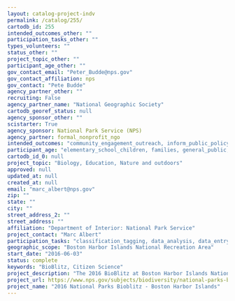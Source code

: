 ```yaml
---
layout: catalog-project-indv
permalink: /catalog/255/
cartodb_id: 255
intended_outcomes_other: ""
participation_tasks_other: ""
types_volunteers: ""
status_other: ""
project_topic_other: ""
participant_age_other: ""
gov_contact_email: "Peter_Budde@nps.gov"
gov_contact_affiliation: nps
gov_contact: "Pete Budde"
agency_partner_other: ""
recruiting: False
agency_partner_name: "National Geographic Society"
cartodb_georef_status: null
agency_sponsor_other: ""
scistarter: True
agency_sponsor: National Park Service (NPS)
agency_partner: formal_nonprofit_ngo
intended_outcomes: "community_engagement_outreach, inform_public_policy, io_education, operational_integration_use, research_advancement"
participant_age: "elementary_school_children, families, general_public, middle_school_children, targeted_group, teens"
cartodb_id_0: null
project_topic: "Biology, Education, Nature and outdoors"
approved: null
updated_at: null
created_at: null
email: "marc_albert@nps.gov"
zip: ""
state: ""
city: ""
street_address_2: ""
street_address: ""
affiliation: "Department of Interior: National Park Service"
project_contact: "Marc Albert"
participation_tasks: "classification_tagging, data_analysis, data_entry, finding_entities, identification, learning, observation, site_selection_description, specimen_sample_collection"
geographic_scope: "Boston Harbor Islands National Recreation Area"
start_date: "2016-06-03"
status: complete
keywords: "BioBlitz, Citizen Science"
project_description: "The 2016 BioBlitz at Boston Harbor Islands National Recreation Area will cater to local youth to explore organisms in all taxonomic groups."
project_url: https://www.nps.gov/subjects/biodiversity/national-parks-bioblitz.htm
project_name: "2016 National Parks Bioblitz - Boston Harbor Islands"
---
```

